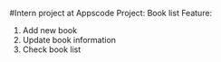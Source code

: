 #Intern project at Appscode
Project: Book list
Feature:
  1) Add new book
  2) Update book information
  3) Check book list
